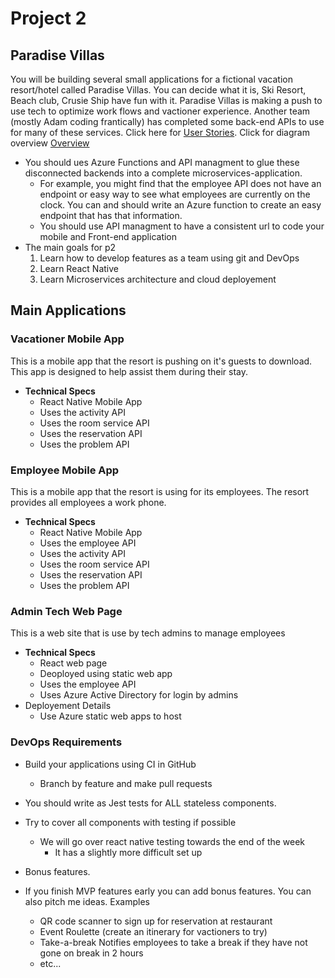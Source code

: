 # Project 2
## Paradise Villas
You will be building several small applications for a fictional vacation resort/hotel called Paradise Villas. You can decide what it is, Ski Resort, Beach club, Crusie Ship have fun with it. Paradise Villas is making a push to use tech to optimize work flows and vactioner experience. Another team (mostly Adam coding frantically) has completed some back-end APIs to use for many of these services. Click here for  [User Stories](https://docs.google.com/spreadsheets/d/1VWnRGHYKemis4_Gjvx8Ypcf_aIhmMKNYZVdSQU-VH-8/edit?usp=sharing). 
Click for diagram overview [Overview](https://drive.google.com/file/d/1X_9dNKCucQXgqYOaqbDPZYMegIWB4L4v/view?usp=sharing)
- You should ues Azure Functions and API managment to glue these disconnected backends into a complete microservices-application. 
    - For example, you might find that the employee API does not have an endpoint or easy way to see what employees are currently on the clock. You can and should write an Azure function to create an easy endpoint that has that information. 
    - You should use API managment to have a consistent url to code your mobile and Front-end application 
- The main goals for p2
    1. Learn how to develop features as a team using git and DevOps
    2. Learn React Native
    3. Learn Microservices architecture and cloud deployement

## Main Applications

### Vacationer Mobile App
This is a mobile app that the resort is pushing on it's guests to download. This app is designed to help assist them during their stay. 
- **Technical Specs**
    - React Native Mobile App
    - Uses the activity API
    - Uses the room service API
    - Uses the reservation API
    - Uses the problem API

### Employee Mobile App
This is a mobile app that the resort is using for its employees. The resort provides all employees a work phone. 
- **Technical Specs**
    - React Native Mobile App
    - Uses the employee API
    - Uses the activity API
    - Uses the room service API
    - Uses the reservation API
    - Uses the problem API


### Admin Tech Web Page
This is a web site that is use by tech admins to manage employees
- **Technical Specs**
    - React web page
    - Deoployed using static web app
    - Uses the employee API
    - Uses Azure Active Directory for login by admins
- Deployement Details
    - Use Azure static web apps to host

### DevOps Requirements
- Build your applications using CI in GitHub
    - Branch by feature and make pull requests
- You should write as Jest tests for ALL stateless components.
- Try to cover all components with testing if possible
    - We will go over react native testing towards the end of the week
        - It has a slightly more difficult set up


- Bonus features. 
- If you finish MVP features early you can add bonus features. You can also pitch me ideas. Examples
    - QR code scanner to sign up for reservation at restaurant 
    - Event Roulette (create an itinerary for vactioners to try)
    - Take-a-break Notifies employees to take a break if they have not gone on break in 2 hours
    - etc...

